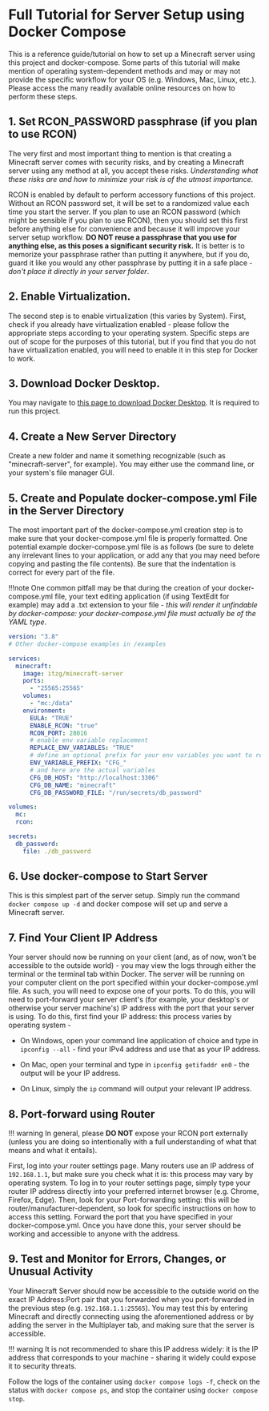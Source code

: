 # Full Tutorial for Server Setup using Docker Compose

This is a reference guide/tutorial on how to set up a Minecraft server using this project and docker-compose. Some parts of this tutorial will make mention of operating system-dependent methods and may or may not provide the specific workflow for your OS (e.g. Windows, Mac, Linux, etc.). Please access the many readily available online resources on how to perform these steps.

## 1. Set RCON_PASSWORD passphrase (if you plan to use RCON)

The very first and most important thing to mention is that creating a Minecraft server comes with security risks, and by creating a Minecraft server using any method at all, you accept these risks. *Understanding what these risks are and how to minimize your risk is of the utmost importance.*

RCON is enabled by default to perform accessory functions of this project. Without an RCON password set, it will be set to a randomized value each time you start the server. If you plan to use an RCON password (which might be sensible if you plan to use RCON), then you should set this first before anything else for convenience and because it will improve your server setup workflow. **DO NOT reuse a passphrase that you use for anything else, as this poses a significant security risk.** It is better is to memorize your passphrase rather than putting it anywhere, but if you do, guard it like you would any other passphrase by putting it in a safe place - *don't place it directly in your server folder*.

## 2. Enable Virtualization.

The second step is to enable virtualization (this varies by System). First, check if you already have virtualization enabled - please follow the appropriate steps according to your operating system. Specific steps are out of scope for the purposes of this tutorial, but if you find that you do not have virtualization enabled, you will need to enable it in this step for Docker to work.

## 3. Download Docker Desktop.

You may navigate to [this page to download Docker Desktop](https://www.docker.com/products/docker-desktop/). It is required to run this project.

## 4. Create a New Server Directory

Create a new folder and name it something recognizable (such as "minecraft-server", for example). You may either use the command line, or your system's file manager GUI.

## 5. Create and Populate docker-compose.yml File in the Server Directory

The most important part of the docker-compose.yml creation step is to make sure that your docker-compose.yml file is properly formatted. One potential example docker-compose.yml file is as follows (be sure to delete any irrelevant lines to your application, or add any that you may need before copying and pasting the file contents). Be sure that the indentation is correct for every part of the file. 

!!!note
    One common pitfall may be that during the creation of your docker-compose.yml file, your text editing application (if using TextEdit for example) may add a .txt extension to your file - *this will render it unfindable by docker-compose: your docker-compose.yml file must actually be of the YAML type*.

```yaml
version: "3.8"
# Other docker-compose examples in /examples

services:
  minecraft:
    image: itzg/minecraft-server
    ports:
      - "25565:25565"
    volumes:
      - "mc:/data"
    environment:
      EULA: "TRUE"
      ENABLE_RCON: "true"
      RCON_PORT: 28016
      # enable env variable replacement
      REPLACE_ENV_VARIABLES: "TRUE"
      # define an optional prefix for your env variables you want to replace
      ENV_VARIABLE_PREFIX: "CFG_"
      # and here are the actual variables
      CFG_DB_HOST: "http://localhost:3306"
      CFG_DB_NAME: "minecraft"
      CFG_DB_PASSWORD_FILE: "/run/secrets/db_password"

volumes:
  mc:
  rcon:

secrets:
  db_password:
    file: ./db_password
```

## 6. Use docker-compose to Start Server

This is this simplest part of the server setup. Simply run the command `docker compose up -d` and docker compose will set up and serve a Minecraft server.

## 7. Find Your Client IP Address

Your server should now be running on your client (and, as of now, won't be accessible to the outside world) - you may view the logs through either the terminal or the terminal tab within Docker. The server will be running on your computer client on the port specified within your docker-compose.yml file. As such, you will need to expose one of your ports. To do this, you will need to port-forward your server client's (for example, your desktop's or otherwise your server machine's) IP address with the port that your server is using. To do this, first find your IP address: this process varies by operating system - 

- On Windows, open your command line application of choice and type in `ipconfig --all` - find your IPv4 address and use that as your IP address.

- On Mac, open your terminal and type in `ipconfig getifaddr en0` - the output will be your IP address.

- On Linux, simply the `ip` command will output your relevant IP address.

## 8. Port-forward using Router

!!! warning 
    In general, please **DO NOT** expose your RCON port externally (unless you are doing so intentionally with a full understanding of what that means and what it entails). 

First, log into your router settings page. Many routers use an IP address of `192.168.1.1`, but make sure you check what it is: this process may vary by operating system. To log in to your router settings page, simply type your router IP address directly into your preferred internet browser (e.g. Chrome, Firefox, Edge). Then, look for your Port-forwarding setting: this will be router/manufacturer-dependent, so look for specific instructions on how to access this setting. Forward the port that you have specified in your docker-compose.yml. Once you have done this, your server should be working and accessible to anyone with the address.

## 9. Test and Monitor for Errors, Changes, or Unusual Activity

Your Minecraft Server should now be accessible to the outside world on the exact IP Address:Port pair that you forwarded when you port-forwarded in the previous step (e.g. `192.168.1.1:25565`). You may test this by entering Minecraft and directly connecting using the aforementioned address or by adding the server in the Multiplayer tab, and making sure that the server is accessible.

!!! warning
    It is not recommended to share this IP address widely: it is the IP address that corresponds to your machine - sharing it widely could expose it to security threats.

Follow the logs of the container using `docker compose logs -f`, check on the status with `docker compose ps`, and stop the container using `docker compose stop`.
